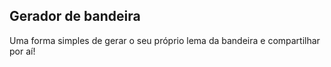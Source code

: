 ## Gerador de bandeira

Uma forma simples de gerar o seu próprio lema da bandeira e compartilhar por aí! 